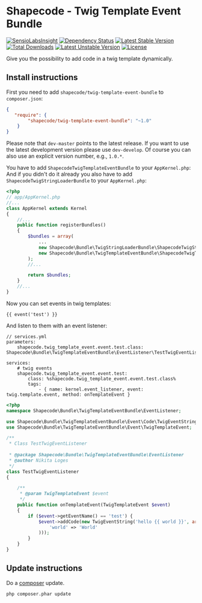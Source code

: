 Shapecode - Twig Template Event Bundle
=======================

[![SensioLabsInsight](https://insight.sensiolabs.com/projects/a7d4b39b-19d2-4a0d-adc8-4f072c073176/mini.png)](https://insight.sensiolabs.com/projects/a7d4b39b-19d2-4a0d-adc8-4f072c073176)
[![Dependency Status](https://www.versioneye.com/user/projects/5589a217306662001d0001b2/badge.svg?style=flat)](https://www.versioneye.com/user/projects/5589a217306662001d0001b2)
[![Latest Stable Version](https://poser.pugx.org/shapecode/twig-template-event-bundle/v/stable)](https://packagist.org/packages/shapecode/twig-template-event-bundle)
[![Total Downloads](https://poser.pugx.org/shapecode/twig-template-event-bundle/downloads)](https://packagist.org/packages/shapecode/twig-template-event-bundle)
[![Latest Unstable Version](https://poser.pugx.org/shapecode/twig-template-event-bundle/v/unstable)](https://packagist.org/packages/shapecode/twig-template-event-bundle)
[![License](https://poser.pugx.org/shapecode/twig-template-event-bundle/license)](https://packagist.org/packages/shapecode/twig-template-event-bundle)

Give you the possibility to add code in a twig template dynamically.

Install instructions
--------------------------------

First you need to add `shapecode/twig-template-event-bundle` to `composer.json`:

``` json
{
   "require": {
        "shapecode/twig-template-event-bundle": "~1.0"
    }
}
```

Please note that `dev-master` points to the latest release. If you want to use the latest development version please use `dev-develop`. Of course you can also use an explicit version number, e.g., `1.0.*`.

You have to add `ShapecodeTwigTemplateEventBundle` to your `AppKernel.php`:
And if you didn't do it already you also have to add `ShapecodeTwigStringLoaderBundle` to your `AppKernel.php`:

``` php
<?php
// app/AppKernel.php
//...
class AppKernel extends Kernel
{
    //...
    public function registerBundles()
    {
        $bundles = array(
            ...
            new Shapecode\Bundle\TwigStringLoaderBundle\ShapecodeTwigStringLoaderBundle(),
            new Shapecode\Bundle\TwigTemplateEventBundle\ShapecodeTwigTemplateEventBundle(),
        );
        //...

        return $bundles;
    }
    //...
}
```

Now you can set events in twig templates:

``` twig
{{ event('test') }}
```

And listen to them with an event listener:

``` 
// services.yml
parameters:
    shapecode.twig_template_event.event.test.class: Shapecode\Bundle\TwigTemplateEventBundle\EventListener\TestTwigEventListener

services:
    # twig events
    shapecode.twig_template_event.event.test:
        class: %shapecode.twig_template_event.event.test.class%
        tags:
            - { name: kernel.event_listener, event: twig.template.event, method: onTemplateEvent }
```

``` php
<?php
namespace Shapecode\Bundle\TwigTemplateEventBundle\EventListener;

use Shapecode\Bundle\TwigTemplateEventBundle\Event\Code\TwigEventString;
use Shapecode\Bundle\TwigTemplateEventBundle\Event\TwigTemplateEvent;

/**
 * Class TestTwigEventListener
 
 * @package Shapecode\Bundle\TwigTemplateEventBundle\EventListener
 * @author Nikita Loges
 */
class TestTwigEventListener
{

    /**
     * @param TwigTemplateEvent $event
     */
    public function onTemplateEvent(TwigTemplateEvent $event)
    {
        if ($event->getEventName() == 'test') {
            $event->addCode(new TwigEventString('hello {{ world }}', array(
                'world' => 'World'
            )));
        }
    }
}
```

Update instructions
---------------------------

Do a [composer](https://getcomposer.org/doc/00-intro.md) update.

```bash
php composer.phar update
```
